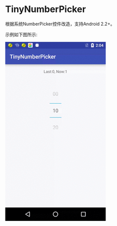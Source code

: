 # TinyNumberPicker
根据系统NumberPicker控件改造，支持Android 2.2+。


示例如下图所示:

![demon](https://github.com/wiikzz/TinyNumberPicker/blob/master/images/demon.gif)